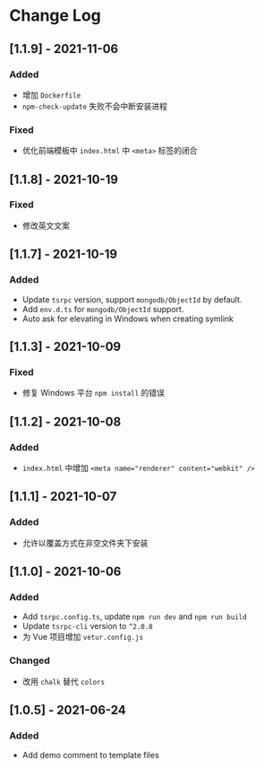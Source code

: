# Change Log

## [1.1.9] - 2021-11-06
### Added
- 增加 `Dockerfile`
- `npm-check-update` 失败不会中断安装进程
### Fixed
- 优化前端模板中 `index.html` 中 `<meta>` 标签的闭合

## [1.1.8] - 2021-10-19
### Fixed
- 修改英文文案

## [1.1.7] - 2021-10-19
### Added
- Update `tsrpc` version, support `mongodb/ObjectId` by default.
- Add `env.d.ts` for `mongodb/ObjectId` support.
- Auto ask for elevating in Windows when creating symlink

## [1.1.3] - 2021-10-09
### Fixed
- 修复 Windows 平台 `npm install` 的错误
## [1.1.2] - 2021-10-08
### Added
- `index.html` 中增加 `<meta name="renderer" content="webkit" />`

## [1.1.1] - 2021-10-07
### Added
- 允许以覆盖方式在非空文件夹下安装

## [1.1.0] - 2021-10-06
### Added
- Add `tsrpc.config.ts`, update `npm run dev` and `npm run build`
- Update `tsrpc-cli` version to `^2.0.8`
- 为 Vue 项目增加 `vetur.config.js`
### Changed
- 改用 `chalk` 替代 `colors`

## [1.0.5] - 2021-06-24
### Added
- Add demo comment to template files